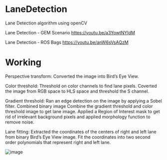 # LaneDetection
Lane Detection algorithm using openCV

Lane Detection - GEM Scenario
https://youtu.be/a3YowtNYIdM

Lane Detection - ROS Bags
https://youtu.be/anW6sVsAQzM

# Working
Perspective transform: Converted the image into Bird’s Eye View.

Color threshold: Threshold on color channels to find lane pixels. Coverted the
image from RGB space to HLS space and threshold the S channel.

Gradient threshold: Ran an edge detection on the image by applying a Sobel filter.
Combined binary image Combine the gradient threshold and color threshold image to get lane image.
Applied a Region of Interest mask to get rid of irrelevant background pixels and applied morphology function to remove noise.

Lane fitting: Extracted the coordinates of the centers of right and left lane from binary Bird’s Eye View image.
Fit the coordinates into two second order polynomials that represent right and left lane.

![image](https://user-images.githubusercontent.com/64373075/177688522-94b7586f-cd2a-4147-a9d3-856d61c2ae2c.png)

